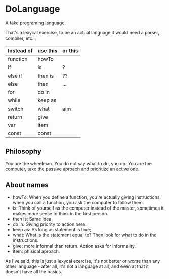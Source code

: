 # DoLanguage
A fake programing language.

That's a lexycal exercise, to be an actual language it would need a parser, compiler, etc...

|Instead of|use this|or this|
|---|---|---|
|function|howTo
|if|is|?|
|else if|then is|??|
|else|then|...|
|for|do in|
|while|keep as|
|switch|what|aim|
|return|give|
|var|item
|const|const

## Philosophy
You are the wheelman. You do not say what to do, you do.
You are the computer, take the passive aproach and prioritize an active one.

## About names

- howTo: When you define a function, you're actually giving instructions, when you call a function, you ask the computer to follow them.
- is: Think of yourself as the computer instead of the master, sometimes it makes more sense to think in the first person.
- then is: Same idea.
- do in: Giving priority to action here.
- keep as: As long as statement is true;
- what: What is the statement equal to? Then look for what to do in the instructions.
- give: more informal than return. Action asks for informality.
- item: phisical aproach.

As I've said, this is just a lexycal exercise, it's not better or worse than any other language - after all, it's not a language at all, and even at that it doesn't have all the basics.

